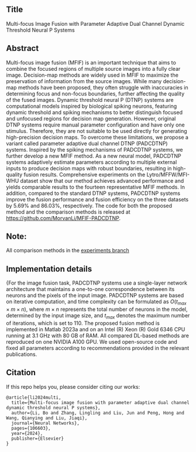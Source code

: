 ## Title

Multi-focus Image Fusion with Parameter Adaptive Dual Channel Dynamic Threshold Neural P Systems  

## Abstract

Multi-focus image fusion (MFIF) is an important technique that aims to combine the focused regions of multiple source images into a fully clear image. Decision-map methods are widely used in MFIF to maximize the preservation of information from the source images. While many decision-map methods have been proposed, they often struggle with inaccuracies in determining focus and non-focus boundaries, further affecting the quality of the fused images. Dynamic threshold neural P (DTNP) systems are computational models inspired by biological spiking neurons, featuring dynamic threshold and spiking mechanisms to better distinguish focused and unfocused regions for decision map generation. However, original DTNP systems require manual parameter configuration and have only one stimulus. Therefore, they are not suitable to be used directly for generating high-precision decision maps. To overcome these limitations, we propose a variant called parameter adaptive dual channel DTNP (PADCDTNP) systems. Inspired by the spiking mechanisms of PADCDTNP systems, we further develop a new MFIF method. As a new neural model, PADCDTNP systems adaptively estimate parameters according to multiple external inputs to produce decision maps with robust boundaries, resulting in high-quality fusion results. Comprehensive experiments on the Lytro/MFFW/MFI-WHU dataset show that our method achieves advanced performance and yields comparable results to the fourteen representative MFIF methods. In addition, compared to the standard DTNP systems, PADCDTNP systems improve the fusion performance and fusion efficiency on the three datasets by 5.69% and 86.03%, respectively. The code for both the proposed method and the comparison methods is released at https://github.com/MorvanLi/MFIF-PADCDTNP.


## Note:

All comparison methods in the [experiments branch](https://github.com/MorvanLi/MFIF-PADCDTNP/tree/experiments)

## Implementation details

{For the image fusion task, PADCDTNP systems use a single-layer network architecture that maintains a one-to-one correspondence between its neurons and the pixels of the input image. PADCDTNP systems are based on iterative computation, and time complexity can be formulated as $O(t_{max} \times m \times n)$, where $m \times n$ represents the total number of neurons in the model, determined by the input image size, and $t_{max}$ denotes the maximum number of iterations, which is set to 110. The proposed fusion method is implemented in Matlab 2023a and on an Intel (R) Xeon (R) Gold 6346 CPU running at 3.1 GHz with 80 GB of RAM. All compared DL-based methods are reproduced on one NVIDIA A100 GPU. We used open-source code and fixed all parameters according to recommendations provided in the relevant publications.

## Citation
If this repo helps you, please consider citing our works:
```
@article{li2024multi,
  title={Multi-focus image fusion with parameter adaptive dual channel dynamic threshold neural P systems},
  author={Li, Bo and Zhang, Lingling and Liu, Jun and Peng, Hong and Wang, Qianying and Liu, Jiaqi},
  journal={Neural Networks},
  pages={106603},
  year={2024},
  publisher={Elsevier}
}
```

